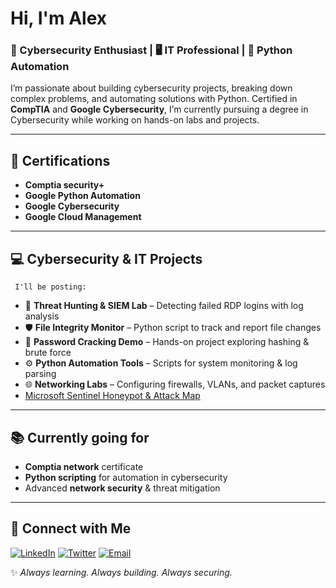 <h1>Hi, I'm Alex</h1>
<h3>🔐 Cybersecurity Enthusiast | 🖥️ IT Professional | 🐍 Python Automation</h3>

<p>
I’m passionate about building cybersecurity projects, breaking down complex problems, and automating solutions with Python.  
Certified in <b>CompTIA</b> and <b>Google Cybersecurity</b>, I’m currently pursuing a degree in Cybersecurity while working on hands-on labs and projects.  
</p>

---
<h2>🦾 Certifications</h2>

- **Comptia security+** 
- **Google Python Automation**
- **Google Cybersecurity**
- **Google Cloud Management**
---

<h2>💻 Cybersecurity & IT Projects</h2>
    
     I'll be posting:  
- 🔎 **Threat Hunting & SIEM Lab** – Detecting failed RDP logins with log analysis  
- 🛡️ **File Integrity Monitor** – Python script to track and report file changes  
- 🔐 **Password Cracking Demo** – Hands-on project exploring hashing & brute force  
- ⚙️ **Python Automation Tools** – Scripts for system monitoring & log parsing  
- 🌐 **Networking Labs** – Configuring firewalls, VLANs, and packet captures
-  [Microsoft Sentinel Honeypot & Attack Map](https://github.com/A3-cyber/Microsoft-Sentinel-Honeypot-Attack-Map)
---

<h2>📚 Currently going for</h2>

- **Comptia network** certificate
- **Python scripting** for automation in cybersecurity  
- Advanced **network security** & threat mitigation  

---

<h2>🤝 Connect with Me</h2>

[![LinkedIn](https://img.shields.io/badge/LinkedIn-0077B5?style=for-the-badge&logo=linkedin&logoColor=white)](https://linkedin.com/in/YOUR-LINKEDIN)
[![Twitter](https://img.shields.io/badge/Twitter-1DA1F2?style=for-the-badge&logo=twitter&logoColor=white)](https://twitter.com/YOUR-TWITTER)
[![Email](https://img.shields.io/badge/Email-D14836?style=for-the-badge&logo=gmail&logoColor=white)](mailto:YOUR-EMAIL)


✨ *Always learning. Always building. Always securing.*  
